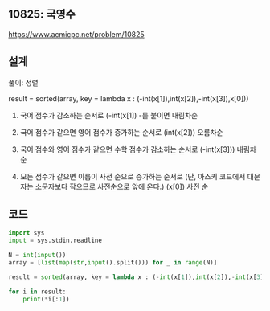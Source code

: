 <h2>10825: 국영수</h2>

https://www.acmicpc.net/problem/10825

<h2>설계</h2>
풀이: 정렬

result = sorted(array, key = lambda x : (-int(x[1]),int(x[2]),-int(x[3]),x[0]))

1. 국어 점수가 감소하는 순서로 (-int(x[1]) -를 붙이면 내림차순

2. 국어 점수가 같으면 영어 점수가 증가하는 순서로 (int(x[2])) 오름차순

3. 국어 점수와 영어 점수가 같으면 수학 점수가 감소하는 순서로 (-int(x[3])) 내림차순

4. 모든 점수가 같으면 이름이 사전 순으로 증가하는 순서로 (단, 아스키 코드에서 대문자는 소문자보다 작으므로 사전순으로 앞에 온다.) (x[0]) 사전 순


<h2>코드</h2>

```python
import sys
input = sys.stdin.readline

N = int(input())
array = [list(map(str,input().split())) for _ in range(N)]

result = sorted(array, key = lambda x : (-int(x[1]),int(x[2]),-int(x[3]),x[0]))

for i in result:
    print(*i[:1])
```
